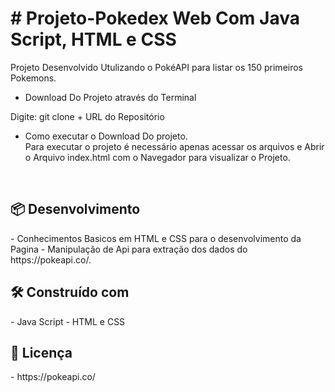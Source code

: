 <h1> # Projeto-Pokedex Web Com Java Script, HTML e CSS</h1>

Projeto Desenvolvido Utulizando o PokéAPI para listar os 150 primeiros Pokemons.

- Download Do Projeto através do Terminal

Digite: git clone + URL do Repositório

- Como executar o Download Do projeto.<br>
Para executar o projeto é necessário apenas acessar os arquivos e  Abrir o Arquivo index.html com o Navegador para visualizar o Projeto.
<BR>

<h2> 📦 Desenvolvimento </H2>
- Conhecimentos Basicos em HTML e CSS para o desenvolvimento da Pagina
- Manipulação de Api para extração dos dados do https://pokeapi.co/.

<h2> 🛠️ Construído com </H2>
- Java Script
- HTML e CSS

<H2> 📄 Licença </H2>
- https://pokeapi.co/
